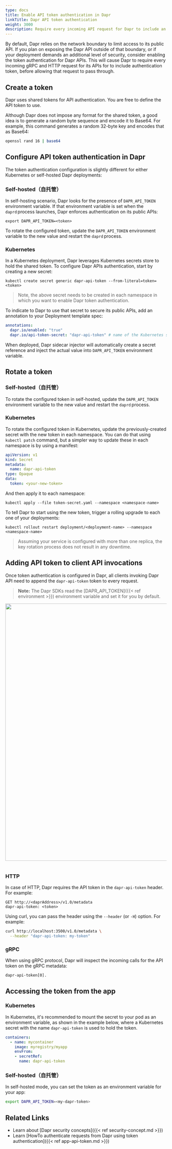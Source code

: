 ```yaml
---
type: docs
title: Enable API token authentication in Dapr
linkTitle: Dapr API token authentication
weight: 3000
description: Require every incoming API request for Dapr to include an authentication token before allowing that request to pass through
---
```


By default, Dapr relies on the network boundary to limit access to its public API. If you plan on exposing the Dapr API outside of that boundary, or if your deployment demands an additional level of security, consider enabling the token authentication for Dapr APIs. This will cause Dapr to require every incoming gRPC and HTTP request for its APIs for to include authentication token, before allowing that request to pass through.

## Create a token

Dapr uses shared tokens for API authentication. You are free to define the API token to use.

Although Dapr does not impose any format for the shared token, a good idea is to generate a random byte sequence and encode it to Base64. For example, this command generates a random 32-byte key and encodes that as Base64:

```sh
openssl rand 16 | base64
```

## Configure API token authentication in Dapr

The token authentication configuration is slightly different for either Kubernetes or self-hosted Dapr deployments:

### Self-hosted（自托管）

In self-hosting scenario, Dapr looks for the presence of `DAPR_API_TOKEN` environment variable. If that environment variable is set when the `daprd` process launches, Dapr enforces authentication on its public APIs:

```shell
export DAPR_API_TOKEN=<token>
```

To rotate the configured token, update the `DAPR_API_TOKEN` environment variable to the new value and restart the `daprd` process.

### Kubernetes

In a Kubernetes deployment, Dapr leverages Kubernetes secrets store to hold the shared token. To configure Dapr APIs authentication, start by creating a new secret:

```shell
kubectl create secret generic dapr-api-token --from-literal=token=<token>
```

> Note, the above secret needs to be created in each namespace in which you want to enable Dapr token authentication.

To indicate to Dapr to use that secret to secure its public APIs, add an annotation to your Deployment template spec:

```yaml
annotations:
  dapr.io/enabled: "true"
  dapr.io/api-token-secret: "dapr-api-token" # name of the Kubernetes secret
```

When deployed, Dapr sidecar injector will automatically create a secret reference and inject the actual value into `DAPR_API_TOKEN` environment variable.

## Rotate a token

### Self-hosted（自托管）

To rotate the configured token in self-hosted, update the `DAPR_API_TOKEN` environment variable to the new value and restart the `daprd` process.

### Kubernetes

To rotate the configured token in Kubernetes, update the previously-created secret with the new token in each namespace. You can do that using `kubectl patch` command, but a simpler way to update these in each namespace is by using a manifest:

```yaml
apiVersion: v1
kind: Secret
metadata:
  name: dapr-api-token
type: Opaque
data:
  token: <your-new-token>
```

And then apply it to each namespace:

```shell
kubectl apply --file token-secret.yaml --namespace <namespace-name>
```

To tell Dapr to start using the new token, trigger a rolling upgrade to each one of your deployments:

```shell
kubectl rollout restart deployment/<deployment-name> --namespace <namespace-name>
```

> Assuming your service is configured with more than one replica, the key rotation process does not result in any downtime.

## Adding API token to client API invocations

Once token authentication is configured in Dapr, all clients invoking Dapr API need to append the `dapr-api-token` token to every request.

> **Note:** The Dapr SDKs read the [DAPR_API_TOKEN]({{< ref environment >}}) environment variable and set it for you by default.

<img src="/images/tokens-auth.png" width=800 style="padding-bottom:15px;">

### HTTP

In case of HTTP, Dapr requires the API token in the `dapr-api-token` header. For example:

```text
GET http://<daprAddress>/v1.0/metadata
dapr-api-token: <token>
```

Using curl, you can pass the header using the `--header` (or `-H`) option. For example:

```sh
curl http://localhost:3500/v1.0/metadata \
  --header "dapr-api-token: my-token"
```

### gRPC

When using gRPC protocol, Dapr will inspect the incoming calls for the API token on the gRPC metadata:

```text
dapr-api-token[0].
```

## Accessing the token from the app

### Kubernetes

In Kubernetes, it's recommended to mount the secret to your pod as an environment variable, as shown in the example below, where a Kubernetes secret with the name `dapr-api-token` is used to hold the token.

```yaml
containers:
  - name: mycontainer
    image: myregistry/myapp
    envFrom:
    - secretRef:
      name: dapr-api-token
```

### Self-hosted（自托管）

In self-hosted mode, you can set the token as an environment variable for your app:

```sh
export DAPR_API_TOKEN=<my-dapr-token>
```

## Related Links

- Learn about [Dapr security concepts]({{< ref security-concept.md >}})
- Learn [HowTo authenticate requests from Dapr using token authentication]({{< ref app-api-token.md >}})
